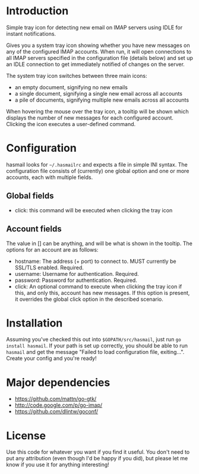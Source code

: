 # Introduction #

Simple tray icon for detecting new email on IMAP servers using IDLE for instant
notifications.

Gives you a system tray icon showing whether you have new messages on any of the
configured IMAP accounts. When run, it will open connections to all IMAP servers
specified in the configuration file (details below) and set up an IDLE
connection to get immediately notified of changes on the server.

The system tray icon switches between three main icons:

 - an empty document, signifying no new emails
 - a single document, signifying a single new email across all accounts
 - a pile of documents, signifying multiple new emails across all accounts

When hovering the mouse over the tray icon, a tooltip will be shown which
displays the number of new messages for each configured account. Clicking the
icon executes a user-defined command.

# Configuration #

hasmail looks for `~/.hasmailrc` and expects a file in simple INI syntax. The
configuration file consists of (currently) one global option and one or more
accounts, each with multiple fields.

## Global fields ##

 - click: this command will be executed when clicking the tray icon

## Account fields ##

The value in [] can be anything, and will be what is shown in the tooltip. The
options for an account are as follows:

 - hostname: The address (+ port) to connect to. MUST currently be SSL/TLS
   enabled. Required.
 - username: Username for authentication. Required.
 - password: Password for authentication. Required.
 - click: An optional command to execute when clicking the tray icon if this,
   and only this, account has new messages. If this option is present, it
   overrides the global click option in the described scenario.

# Installation #

Assuming you've checked this out into `$GOPATH/src/hasmail`, just run
`go install hasmail`. If your path is set up correctly, you should be able to
run `hasmail` and get the message "Failed to load configuration file,
exiting...". Create your config and you're ready!

# Major dependencies #

 - https://github.com/mattn/go-gtk/
 - http://code.google.com/p/go-imap/
 - https://github.com/dlintw/goconf/

# License #

Use this code for whatever you want if you find it useful. You don't need to put
any attribution (even though I'd be happy if you did), but please let me know if
you use it for anything interesting!
